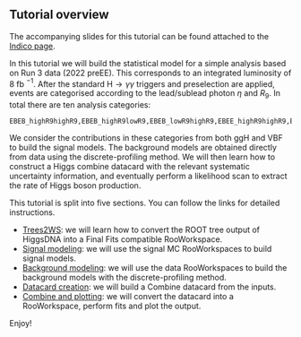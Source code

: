 ## Tutorial overview
The accompanying slides for this tutorial can be found attached to the [Indico page](https://indico.cern.ch/event/1398580/sessions/551110/#20240618).

In this tutorial we will build the statistical model for a simple analysis based on Run 3 data (2022 preEE). This corresponds to an integrated luminosity of 8 fb $^{-1}$. After the standard H$\rightarrow\gamma\gamma$ triggers and preselection are applied, events are categorised according to the lead/sublead photon $\eta$ and $R_9$. In total there are ten analysis categories:
```
EBEB_highR9highR9,EBEB_highR9lowR9,EBEB_lowR9highR9,EBEE_highR9highR9,EBEE_highR9lowR9,EBEE_lowR9highR9,EEEB_highR9highR9,EEEB_highR9lowR9,EEEB_lowR9highR9,EEEE_incl
```
We consider the contributions in these categories from both ggH and VBF to build the signal models. The background models are obtained directly from data using the discrete-profiling method. We will then learn how to construct a Higgs combine datacard with the relevant systematic uncertainty information, and eventually perform a likelihood scan to extract the rate of Higgs boson production.

This tutorial is split into five sections. You can follow the links for detailed instructions.

* [Trees2WS](./trees2ws): we will learn how to convert the ROOT tree output of HiggsDNA into a Final Fits compatible RooWorkspace.
* [Signal modeling](./signal_modeling): we will use the signal MC RooWorkspaces to build signal models.
* [Background modeling](./background_modeling): we will use the data RooWorkspaces to build the background models with the discrete-profiling method.
* [Datacard creation](./datacard): we will build a Combine datacard from the inputs.
* [Combine and plotting](./combine): we will convert the datacard into a RooWorkspace, perform fits and plot the output.

Enjoy!